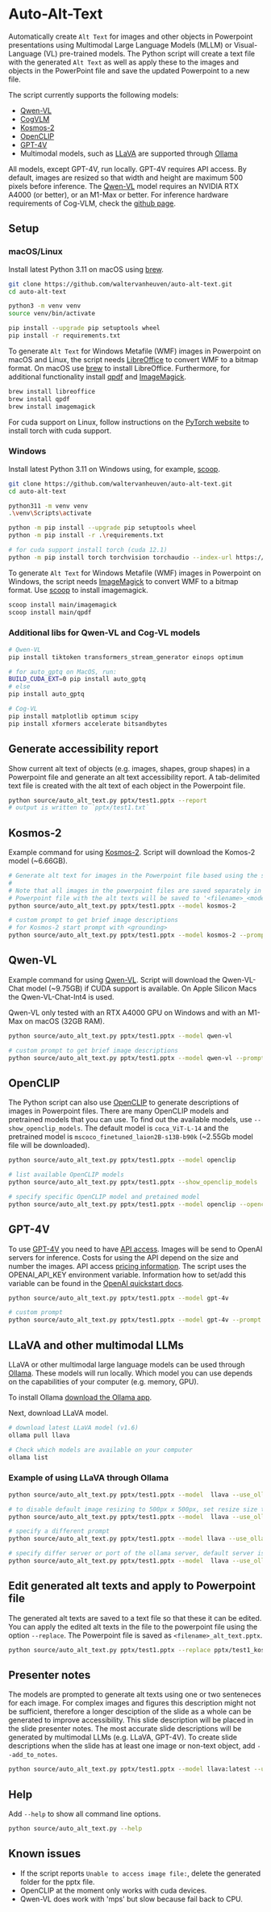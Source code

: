 # Auto-Alt-Text

Automatically create `Alt Text` for images and other objects in Powerpoint presentations using Multimodal Large Language Models (MLLM) or Visual-Language (VL) pre-trained models. The Python script will create a text file with the generated `Alt Text` as well as apply these to the images and objects in the PowerPoint file and save the updated Powerpoint to a new file.

The script currently supports the following models:

- [Qwen-VL](https://github.com/QwenLM/Qwen-VL)
- [CogVLM](https://github.com/THUDM/CogVLM)
- [Kosmos-2](https://github.com/microsoft/unilm/tree/master/kosmos-2)
- [OpenCLIP](https://github.com/mlfoundations/open_clip)
- [GPT-4V](https://openai.com/research/gpt-4v-system-card)
- Multimodal models, such as [LLaVA](https://llava-vl.github.io) are supported through [Ollama](https://ollama.com)

All models, except GPT-4V, run locally. GPT-4V requires API access. By default, images are resized so that width and height are maximum 500 pixels before inference. The [Qwen-VL](https://github.com/QwenLM/Qwen-VL) model requires an NVIDIA RTX A4000 (or better), or an M1-Max or better. For inference hardware requirements of Cog-VLM, check the [github page](https://github.com/THUDM/CogVLM).

## Setup

### macOS/Linux

Install latest Python 3.11 on macOS using [brew](https://brew.sh).

```sh
git clone https://github.com/waltervanheuven/auto-alt-text.git
cd auto-alt-text

python3 -m venv venv
source venv/bin/activate

pip install --upgrade pip setuptools wheel
pip install -r requirements.txt
```

To generate `Alt Text` for Windows Metafile (WMF) images in Powerpoint on macOS and Linux, the script needs [LibreOffice](https://www.libreoffice.org) to convert WMF to a bitmap format. On macOS use [brew](https://brew.sh) to install LibreOffice. Furthermore, for additional functionality install [qpdf](https://github.com/qpdf/qpdf) and [ImageMagick](https://imagemagick.org).

```sh
brew install libreoffice
brew install qpdf
brew install imagemagick
```

For cuda support on Linux, follow instructions on the [PyTorch website](https://pytorch.org/get-started/locally/) to install torch with cuda support.

### Windows

Install latest Python 3.11 on Windows using, for example, [scoop](https://scoop.sh).

```sh
git clone https://github.com/waltervanheuven/auto-alt-text.git
cd auto-alt-text

python311 -m venv venv
.\venv\Scripts\activate

python -m pip install --upgrade pip setuptools wheel
python -m pip install -r .\requirements.txt

# for cuda support install torch (cuda 12.1)
python -m pip install torch torchvision torchaudio --index-url https://download.pytorch.org/whl/cu121
```

To generate `Alt Text` for Windows Metafile (WMF) images in Powerpoint on Windows, the script needs [ImageMagick](https://imagemagick.org) to convert WMF to a bitmap format. Use [scoop](https://scoop.sh) to install imagemagick.

```sh
scoop install main/imagemagick
scoop install main/qpdf
```

### Additional libs for Qwen-VL and Cog-VL models

```sh
# Qwen-VL
pip install tiktoken transformers_stream_generator einops optimum

# for auto_gptq on MacOS, run:
BUILD_CUDA_EXT=0 pip install auto_gptq
# else
pip install auto_gptq

# Cog-VL
pip install matplotlib optimum scipy
pip install xformers accelerate bitsandbytes
```

## Generate accessibility report

Show current alt text of objects (e.g. images, shapes, group shapes) in a Powerpoint file and generate an alt text accessibility report. A tab-delimited text file is created with the alt text of each object in the Powerpoint file.

```sh
python source/auto_alt_text.py pptx/test1.pptx --report
# output is written to `pptx/test1.txt`
```

## Kosmos-2

Example command for using [Kosmos-2](https://github.com/microsoft/unilm/tree/master/kosmos-2). Script will download the Komos-2 model (~6.66GB).

```sh
# Generate alt text for images in the Powerpoint file based using the specified model (e.g. kosmos-2)
#
# Note that all images in the powerpoint files are saved separately in a folder
# Powerpoint file with the alt texts will be saved to '<filename>_<model_name>.pptx'
python source/auto_alt_text.py pptx/test1.pptx --model kosmos-2

# custom prompt to get brief image descriptions
# for Kosmos-2 start prompt with <grounding>
python source/auto_alt_text.py pptx/test1.pptx --model kosmos-2 --prompt "<grounding>An image of"
```

## Qwen-VL

Example command for using [Qwen-VL](https://github.com/QwenLM/Qwen-VL). Script will download the Qwen-VL-Chat model (~9.75GB) if CUDA support is available. On Apple Silicon Macs the Qwen-VL-Chat-Int4 is used.

Qwen-VL only tested with an RTX A4000 GPU on Windows and with an M1-Max on macOS (32GB RAM).

```sh
python source/auto_alt_text.py pptx/test1.pptx --model qwen-vl

# custom prompt to get brief image descriptions
python source/auto_alt_text.py pptx/test1.pptx --model qwen-vl --prompt "What is the key information illustrated in this image"
```

## OpenCLIP

The Python script can also use [OpenCLIP](https://github.com/mlfoundations/open_clip) to generate descriptions of images in Powerpoint files. There are many OpenCLIP models and pretrained models that you can use. To find out the available models, use `--show_openclip_models`. The default model is `coca_ViT-L-14` and the pretrained model is `mscoco_finetuned_laion2B-s13B-b90k` (~2.55Gb model file will be downloaded).

```sh
python source/auto_alt_text.py pptx/test1.pptx --model openclip

# list available OpenCLIP models
python source/auto_alt_text.py pptx/test1.pptx --show_openclip_models

# specify specific OpenCLIP model and pretained model
python source/auto_alt_text.py pptx/test1.pptx --model openclip --openclip_model coca_ViT-L-14 --openclip_pretrained mscoco_finetuned_laion2B-s13B-b90k
```

## GPT-4V

To use [GPT-4V](https://openai.com/research/gpt-4v-system-card) you need to have [API access](https://help.openai.com/en/articles/7102672-how-can-i-access-gpt-4). Images will be send to OpenAI servers for inference. Costs for using the API depend on the size and number the images. API access [pricing information](https://openai.com/pricing#language-models). The script uses the OPENAI_API_KEY environment variable. Information how to set/add this variable can be found in the [OpenAI quickstart docs](https://platform.openai.com/docs/quickstart?context=python).

```sh
python source/auto_alt_text.py pptx/test1.pptx --model gpt-4v

# custom prompt
python source/auto_alt_text.py pptx/test1.pptx --model gpt-4v --prompt "Describe clearly in two sentences"
```

## LLaVA and other multimodal LLMs

LLaVA or other multimodal large language models can be used through [Ollama](https://ollama.com/). These models will run locally. Which model you can use depends on the capabilities of your computer (e.g. memory, GPU).

To install Ollama [download the Ollama app](https://ollama.com/download).

Next, download LLaVA model.

```sh
# download latest LLaVA model (v1.6)
ollama pull llava

# Check which models are available on your computer
ollama list
```

### Example of using LLaVA through Ollama

```sh
python source/auto_alt_text.py pptx/test1.pptx --model  llava --use_ollama

# to disable default image resizing to 500px x 500px, set resize size to 0
python source/auto_alt_text.py pptx/test1.pptx --model  llava --use_ollama --resize 0

# specify a different prompt
python source/auto_alt_text.py pptx/test1.pptx --model llava --use_ollama --prompt "Describe in simple words using one sentence."

# specify differ server or port of the ollama server, default server is localhost, and port is 11434
python source/auto_alt_text.py pptx/test1.pptx --model  llava --use_ollama --server my_server.com --port 3456
```

## Edit generated alt texts and apply to Powerpoint file

The generated alt texts are saved to a text file so that these it can be edited. You can apply the edited alt texts in the file to the powerpoint file using the option `--replace`. The Powerpoint file is saved as `<filename>_alt_text.pptx`.

```sh
python source/auto_alt_text.py pptx/test1.pptx --replace pptx/test1_kosmos-2_edited.txt
```

## Presenter notes

The models are prompted to generate alt texts using one or two senteneces for each image. For complex images and figures this description might not be sufficient, therefore a longer desciption of the slide as a whole can be generated to improve accessibility. This slide description will be placed in the slide presenter notes. The most accurate slide descriptions will be generated by multimodal LLMs (e.g. LLaVA, GPT-4V). To create slide descriptions when the slide has at least one image or non-text object, add `--add_to_notes`.

```sh
python source/auto_alt_text.py pptx/test1.pptx --model llava:latest --use_ollama --add_to_notes
```

## Help

Add `--help` to show all command line options.

```sh
python source/auto_alt_text.py --help
```

## Known issues

- If the script reports `Unable to access image file:`, delete the generated folder for the pptx file.
- OpenCLIP at the moment only works with cuda devices.
- Qwen-VL does work with 'mps' but slow because fail back to CPU.
